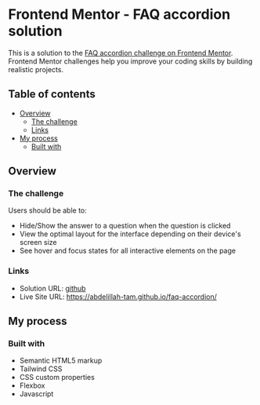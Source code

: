 # Frontend Mentor - FAQ accordion solution

This is a solution to the [FAQ accordion challenge on Frontend Mentor](https://www.frontendmentor.io/challenges/faq-accordion-wyfFdeBwBz). Frontend Mentor challenges help you improve your coding skills by building realistic projects. 

## Table of contents

- [Overview](#overview)
  - [The challenge](#the-challenge)
  - [Links](#links)
- [My process](#my-process)
  - [Built with](#built-with)


## Overview

### The challenge

Users should be able to:

- Hide/Show the answer to a question when the question is clicked
- View the optimal layout for the interface depending on their device's screen size
- See hover and focus states for all interactive elements on the page

### Links

- Solution URL: [github](https://github.com/abdelillah-tam/faq-accordion)
- Live Site URL: https://abdelillah-tam.github.io/faq-accordion/

## My process

### Built with

- Semantic HTML5 markup
- Tailwind CSS
- CSS custom properties
- Flexbox
- Javascript
